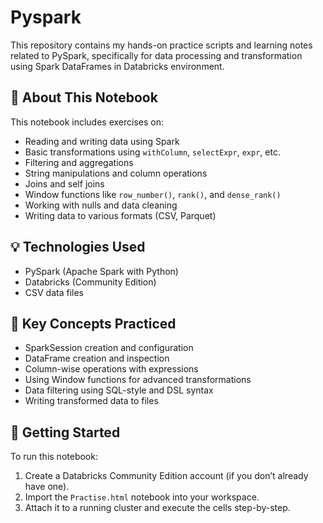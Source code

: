 # Pyspark
This repository contains my hands-on practice scripts and learning notes related to PySpark, specifically for data processing and transformation using Spark DataFrames in Databricks environment.

## 🧠 About This Notebook

This notebook includes exercises on:

* Reading and writing data using Spark
* Basic transformations using `withColumn`, `selectExpr`, `expr`, etc.
* Filtering and aggregations
* String manipulations and column operations
* Joins and self joins
* Window functions like `row_number()`, `rank()`, and `dense_rank()`
* Working with nulls and data cleaning
* Writing data to various formats (CSV, Parquet)

## 💡 Technologies Used

* PySpark (Apache Spark with Python)
* Databricks (Community Edition)
* CSV data files

## 🧪 Key Concepts Practiced

* SparkSession creation and configuration
* DataFrame creation and inspection
* Column-wise operations with expressions
* Using Window functions for advanced transformations
* Data filtering using SQL-style and DSL syntax
* Writing transformed data to files

## 🚀 Getting Started

To run this notebook:

1. Create a Databricks Community Edition account (if you don’t already have one).
2. Import the `Practise.html` notebook into your workspace.
3. Attach it to a running cluster and execute the cells step-by-step.




